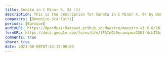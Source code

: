 ```yaml
---
title: Sonata in C Minor K. 84 (1)
description: This is the description for Sonata in C Minor K. 84 by Domenico Scarlatti
composers: [Domenico Scarlatti]
periods: [Baroque]
audioURL: https://OpenMusicDataset.github.io/Maestro/maestro-v3.0.0/2014/MIDI-UNPROCESSED_09-10_R1_2014_MID--AUDIO_10_R1_2014_wav--1.midi
formURL: https://docs.google.com/forms/d/e/1FAIpQLSecamqzuzD2K1-WcbT2bykw22Ho_QVVD66DxlD2G3mGXm4EHQ/viewform
comments: true
share: true
date: 2021-08-08T07:43:13-06:00
---
```

